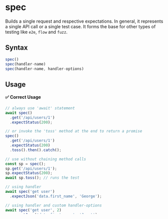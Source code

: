 # spec

Builds a single request and respective expectations. In general, it represents a single API call or a single test case. It forms the base for other types of testing like `e2e`, `flow` and `fuzz`.

## Syntax

```js
spec()
spec(handler-name)
spec(handler-name, handler-options)
```

## Usage

#### ✅  Correct Usage

```js
// always use 'await' statement 
await spec()
  .get('/api/users/1')
  .expectStatus(200);

// or invoke the 'toss' method at the end to return a promise 
spec()
  .get('/api/users/1')
  .expectStatus(200)
  .toss().then().catch();

// use without chaining method calls
const sp = spec();
sp.get('/api/users/1');
sp.expectStatus(200);
await sp.toss(); // runs the test

// using handler
await spec('get user')
  .expectJson('data.first_name', 'George');

// using handler and custom handler-options
await spec('get user', 2)
  .expectJson('data.first_name', 'Janet');
```

#### ❗ Incorrect Usage

```js
const { spec } = require('pactum');

// will not make an api call as there is no 'await' statement or 'toss' method
spec().get('url').expectStatus(200);

// cannot make multiple requests with the same spec object. Instead use multiple 'spec()' methods.  
await spec()
  .get('/api/users/1')
  .expectStatus(200)
  .post('/api/users/2')
  .expectStatus(201);
```

## Arguments

#### > handler-name (string)

Name of the spec handler to use. 

!> Handlers should be defined before the usage. Else it will throw an error.

#### > handler-options (any)

Handler options could be anything. With the help of this options, we can make the spec handlers dynamic.

## Yields

Returns an object of spec which contains all the methods for making a request and validating the response.

```js
await spec()
  .post('/api/users')
  .withJson({})
  .expectStatus(201)
  .expectHeaders('content-type', 'application/json');
```

## Examples

### Normal

```js
const { spec } = require('pactum');

await spec()
  .get('https://reqres.in/api/users/1')
  .expectStatus(200);
```

### Handlers

```js
const { spec, handler } = require('pactum');

handler.addSpecHandler('get user', () => {
  const { spec, data } = ctx;
  spec.get('https://reqres.in/api/users/{id}');
  spec.withPathParams('id', data || 1)
  spec.expectStatus(200);
});

await spec('get user').expectJson('data.first_name', 'George');
await spec('get user', 2).expectJson('data.first_name', 'Janet');
```

## See Also

- [Request Making](request-making)
- [Response Validation](response-validation)